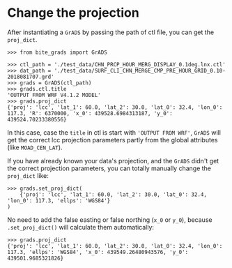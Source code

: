 # Change the projection

After instantiating a `GrADS` by passing the path of ctl file, you can get the `proj_dict`.

```pycon
>>> from bite_grads import GrADS

>>> ctl_path = './test_data/CHN_PRCP_HOUR_MERG_DISPLAY_0.1deg.lnx.ctl'
>>> dat_path = './test_data/SURF_CLI_CHN_MERGE_CMP_PRE_HOUR_GRID_0.10-2018081707.grd'
>>> grads = GrADS(ctl_path)
>>> grads.ctl.title
'OUTPUT FROM WRF V4.1.2 MODEL'
>>> grads.proj_dict
{'proj': 'lcc', 'lat_1': 60.0, 'lat_2': 30.0, 'lat_0': 32.4, 'lon_0': 117.3, 'R': 6370000, 'x_0': 439528.6984313187, 'y_0': 439524.70233380556}
```

In this case, case the `title` in ctl is start with `'OUTPUT FROM WRF'`, `GrADS` will get the correct lcc projection parameters partly from the global attributes (like `MOAD_CEN_LAT`).

If you have already known your data's projection, and the `GrADS` didn't get the correct projection parameters, you can totally manually change the `proj_dict` like:

```pycon
>>> grads.set_proj_dict(
    {'proj': 'lcc', 'lat_1': 60.0, 'lat_2': 30.0, 'lat_0': 32.4, 'lon_0': 117.3, 'ellps': 'WGS84'}
)
```

No need to add the false easting or false northing (`x_0` or `y_0`), because `.set_proj_dict()` will calculate them automatically:

```pycon
>>> grads.proj_dict
{'proj': 'lcc', 'lat_1': 60.0, 'lat_2': 30.0, 'lat_0': 32.4, 'lon_0': 117.3, 'ellps': 'WGS84', 'x_0': 439549.26480943576, 'y_0': 439501.9685321826}
```
